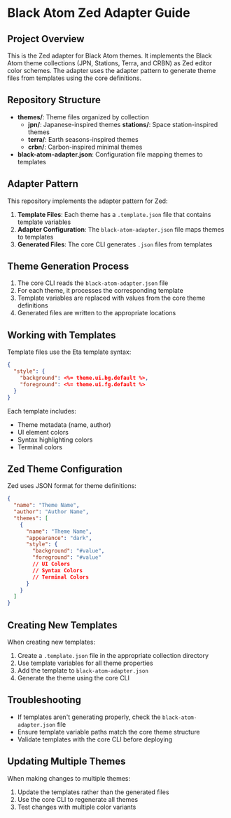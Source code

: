 # Black Atom Zed Adapter Guide

## Project Overview

This is the Zed adapter for Black Atom themes. It implements the Black Atom theme collections (JPN, Stations, Terra, and CRBN) as Zed editor color schemes. The adapter uses the adapter pattern to generate theme files from templates using the core definitions.

## Repository Structure

- **themes/**: Theme files organized by collection
  - **jpn/**: Japanese-inspired themes **stations/**: Space station-inspired themes
  - **terra/**: Earth seasons-inspired themes
  - **crbn/**: Carbon-inspired minimal themes
- **black-atom-adapter.json**: Configuration file mapping themes to templates

## Adapter Pattern

This repository implements the adapter pattern for Zed:

1. **Template Files**: Each theme has a `.template.json` file that contains template variables
2. **Adapter Configuration**: The `black-atom-adapter.json` file maps themes to templates
3. **Generated Files**: The core CLI generates `.json` files from templates

## Theme Generation Process

1. The core CLI reads the `black-atom-adapter.json` file
2. For each theme, it processes the corresponding template
3. Template variables are replaced with values from the core theme definitions
4. Generated files are written to the appropriate locations

## Working with Templates

Template files use the Eta template syntax:

```json
{
  "style": {
    "background": <%= theme.ui.bg.default %>,
    "foreground": <%= theme.ui.fg.default %>
  }
}
```

Each template includes:

- Theme metadata (name, author)
- UI element colors
- Syntax highlighting colors
- Terminal colors

## Zed Theme Configuration

Zed uses JSON format for theme definitions:

```json
{
  "name": "Theme Name",
  "author": "Author Name",
  "themes": [
    {
      "name": "Theme Name",
      "appearance": "dark",
      "style": {
        "background": "#value",
        "foreground": "#value"
        // UI Colors
        // Syntax Colors
        // Terminal Colors
      }
    }
  ]
}
```

## Creating New Templates

When creating new templates:

1. Create a `.template.json` file in the appropriate collection directory
2. Use template variables for all theme properties
3. Add the template to `black-atom-adapter.json`
4. Generate the theme using the core CLI

## Troubleshooting

- If templates aren't generating properly, check the `black-atom-adapter.json` file
- Ensure template variable paths match the core theme structure
- Validate templates with the core CLI before deploying

## Updating Multiple Themes

When making changes to multiple themes:

1. Update the templates rather than the generated files
2. Use the core CLI to regenerate all themes
3. Test changes with multiple color variants

